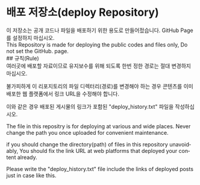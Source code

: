 # 배포 저장소(deploy Repository)

<div lang="ko">
이 저장소는 공개 코드나 파일을 배포하기 위한 용도로 만들어젔습니다. GitHub Page를 설정하지 마십시오.

</div>

<div lang="en">
This Repository is made for deploying the public codes and files only, Do not set the GitHub. page.

</div>

<section>
## 규칙(Rule)

<div lang="ko">
여러곳에 배포할 자료이므로 유지보수를 위해 되도록 한번 정한 경로는 절대 변경하지 마십시오.

불가피하게 이 리포지토리의 파일 디렉터리(경로)를 변경해야 하는 경우
콘텐츠를 이미 배포한 웹 플랫폼에서 링크 URL을 수정해야 합니다.

이와 같은 경우 배포된 게시물의 링크가 포함된 "deploy_history.txt" 파일을 작성하십시오.

</div>

<div lang="en">
The file in this repositry is for deploying at various and wide places. Never change the path you once uploaded for convenient maintenance.

if you should change the directory(path) of files in this repository unavoidably,
You should fix the link URL at web platforms that deployed your content already.

Please write the "deploy_history.txt" file include the links of deployed posts just in case like this.

</div>

</section>